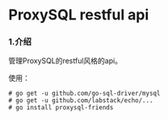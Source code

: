 # ProxySQL restful api

### 1.介绍

管理ProxySQL的restful风格的api。

使用：
```
# go get -u github.com/go-sql-driver/mysql
# go get -u github.com/labstack/echo/...
# go install proxysql-friends
```
